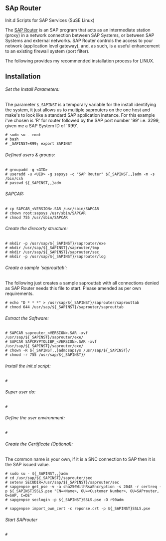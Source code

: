 ## SAp Router
Init.d Scripts for SAP Services (SuSE Linux)

The [SAP Router](https://support.sap.com/en/tools/connectivity-tools/saprouter.html) is an SAP program that acts as an intermediate station (proxy) in a network connection between SAP Systems, or between SAP Systems and external networks. SAP Router controls the access to your network (application level gateway), and, as such, is a useful enhancement to an existing firewall system (port filter).

The following provides my recommended installation process for LINUX.

## Installation
###### Set the Install Parameters:
The parameter `$_SAPINST` is a temporary variable for the install identifying the system, it just allows us to multiple saprouters on the one host and make's to look like a standard SAP application instance. For this example i've chosen is 'R' for router followed by the SAP port number '99' i.e. 3299, given me a SAP System ID of 'R99'.
```shell-script
# sudo su - root
# bash
# _SAPINST=R99; export SAPINST
```
###### Defined users & groups:
```shell-script
# groupadd -g <GID>
# useradd -u <UID> -g sapsys -c "SAP Router" ${_SAPINST,,}adm -m -s /bin/csh
# passwd ${_SAPINST,,}adm
```
###### SAPCAR:
```shell-script
# cp SAPCAR_<VERSION>.SAR /usr/sbin/SAPCAR
# chown root:sapsys /usr/sbin/SAPCAR
# chmod 755 /usr/sbin/SAPCAR
```
###### Create the direcorty structure:
```shell-script
# mkdir -p /usr/sap/${_SAPINST}/saprouter/exe
# mkdir /usr/sap/${_SAPINST}/saprouter/tmp
# mkdir /usr/sap/${_SAPINST}/saprouter/sec
# mkdir -p /usr/sap/${_SAPINST}/saprouter/log
```
###### Create a sample 'saprouttab':
The following just creates a sample saprouttab with all connections denied as SAP Router needs this file to start. Please amended as per own requirements.
```shell-script
# echo "D * * *" > /usr/sap/${_SAPINST}/saprouter/saprouttab
# chmod 644 /usr/sap/${_SAPINST}/saprouter/saprouttab
```
###### Extract the Software:
```shell-script
# SAPCAR saprouter_<VERSION>.SAR -xvf /usr/sap/${_SAPINST}/saprouter/exe/
# SAPCAR SAPCRYPTOLIBP_<VERSION>.SAR -xvf /usr/sap/${_SAPINST}/saprouter/exe/
# chown -R ${_SAPINST,,}adm:sapsys /usr/sap/${_SAPINST}/
# chmod -r 755 /usr/sap/${_SAPINST}/
```

###### Install the init.d script:
```shell-script
#
```
###### Super user do:
```shell-script
#
```
###### Define the user environment:
```shell-script
#
```
###### Create the Certificate (Optional):
The common name is your own, if it is a SNC connection to SAP then it is the SAP issued value.
```shell-script
# sudo su - ${_SAPINST,,}adm
# cd /usr/sap/${_SAPINST}/saprouter/sec
# setenv SECUDIR=/usr/sap/${_SAPINST}/saprouter/sec
# sapgenpse get_pse -v -a sha256WithRsaEncryption -s 2048 -r certreq -p ${_SAPINST}SSLS.pse "CN=<Name>, OU=<Customer Number>, OU=SAProuter, O=SAP, C=DE"
# sapgenpse seclogin -p ${_SAPINST}SSLS.pse -O r90adm
```
```shell-script
# sapgenpse import_own_cert -c reponse.crt -p ${_SAPINST}SSLS.pse
```
###### Start SAProuter
```shell-script
#
```
